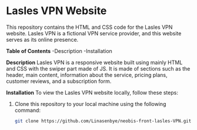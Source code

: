 # Lasles VPN Website

This repository contains the HTML and CSS code for the Lasles VPN website. Lasles VPN is a fictional VPN service provider, and this website serves as its online presence.

**Table of Contents**
-Description
-Installation

**Description**
Lasles VPN is a responsive website built using mainly HTML and CSS with the swiper part made of JS. It is made of sections such as the header, main content, information about the service, pricing plans, customer reviews, and a subscription form.

**Installation**
To view the Lasles VPN website locally, follow these steps:

1. Clone this repository to your local machine using the following command:

 	  ```bash
  	 git clone https://github.com/Linasenbye/neobis-front-lasles-VPN.git
